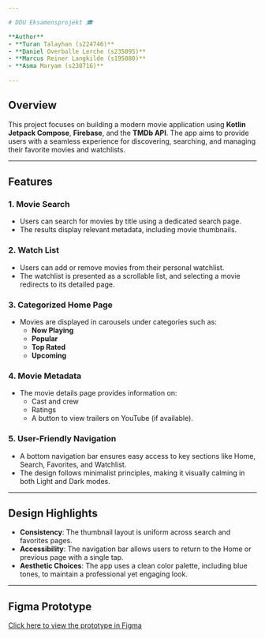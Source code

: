 ```yaml
---

# DDU Eksamensprojekt 🎓  

**Author**  
- **Turan Talayhan (s224746)**
- **Daniel Overballe Lerche (s235095)**
- **Marcus Reiner Langkilde (s195080)**
- **Asma Maryam (s230716)**
  
---
```


## Overview  

This project focuses on building a modern movie application using **Kotlin Jetpack Compose**, **Firebase**, and the **TMDb API**. The app aims to provide users with a seamless experience for discovering, searching, and managing their favorite movies and watchlists.  

---

## Features  

### 1. Movie Search  
- Users can search for movies by title using a dedicated search page.  
- The results display relevant metadata, including movie thumbnails.  

### 2. Watch List  
- Users can add or remove movies from their personal watchlist.  
- The watchlist is presented as a scrollable list, and selecting a movie redirects to its detailed page.  

### 3. Categorized Home Page  
- Movies are displayed in carousels under categories such as:  
  - **Now Playing**  
  - **Popular**  
  - **Top Rated**  
  - **Upcoming**  

### 4. Movie Metadata  
- The movie details page provides information on:  
  - Cast and crew  
  - Ratings  
  - A button to view trailers on YouTube (if available).  

### 5. User-Friendly Navigation  
- A bottom navigation bar ensures easy access to key sections like Home, Search, Favorites, and Watchlist.  
- The design follows minimalist principles, making it visually calming in both Light and Dark modes.  

---

## Design Highlights  

- **Consistency**: The thumbnail layout is uniform across search and favorites pages.  
- **Accessibility**: The navigation bar allows users to return to the Home or previous page with a single tap.  
- **Aesthetic Choices**: The app uses a clean color palette, including blue tones, to maintain a professional yet engaging look.  

---

## Figma Prototype  

[Click here to view the prototype in Figma]([https://www.figma.com/proto/p6uLDVN9WIQM0IqQCDdCPY/UI%2FUX-LO-FI-WIREFRAME?node-id=4213-323&t=A9vJNChlRFYsKwyG-1](https://www.figma.com/proto/p6uLDVN9WIQM0IqQCDdCPY/UI%2FUX-LO-FI-WIREFRAME?node-id=4213-323&t=A9vJNChlRFYsKwyG-1))  
